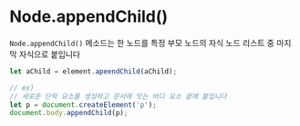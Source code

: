 # Node.appendChild()

`Node.appendChild()` 메소드는 한 노드를 특정 부모 노드의 자식 노드 리스트 중 마지막 자식으로 붙입니다

```jsx
let aChild = element.apeendChild(aChild);

// ex)
// 새로운 단락 요소를 생성하고 문서에 잇는 바디 요소 끝에 붙입니다
let p = document.createElement('p');
document.body.appendChild(p);
```